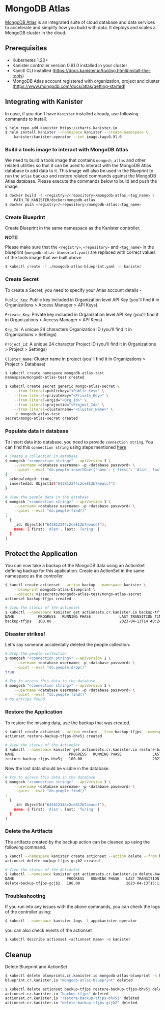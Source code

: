 # MongoDB Atlas

[MongoDB Atlas](https://www.mongodb.com/atlas) is an integrated suite of cloud
database and data services to accelerate and simplify how you build with data.
It deploys and scales a MongoDB cluster in the cloud.

## Prerequisites

* Kubernetes 1.20+
* Kanister controller version 0.91.0 installed in your cluster
* Kanctl CLI installed (https://docs.kanister.io/tooling.html#install-the-tools)
* MongoDB Atlas account registered with organization, project and cluster (https://www.mongodb.com/docs/atlas/getting-started)

## Integrating with Kanister

In case, if you don't have `Kanister` installed already, use following commands
to install.

```bash
$ helm repo add kanister https://charts.kanister.io
$ helm install kanister --namespace kanister --create-namespace \
    kanister/kanister-operator --set image.tag=0.91.0
```

### Build a tools image to interact with MongoDB Atlas

We need to build a tools image that contains `mongosh`, `atlas` and other
related utilities so that it can be used to interact with the MongoDB Atlas
database to add data to it.
This image will also be used in the Blueprint to run the `atlas` backup and
restore related commands against the MongoDB Atlas database. Please execute the
commands below to build and push the image.

```bash
$ docker build -t <registry>/<repository>/mongodb-atlas:<tag_name> \
    PATH_TO_KANISTER/docker/mongodb-atlas
$ docker push <registry>/<repository>/mongodb-atlas:<tag_name>
```

### Create Blueprint

Create Blueprint in the same namespace as the Kanister controller.

**NOTE:**

Please make sure that the `<registry>`, `<repository>` and `<tag_name>` in the
blueprint (`mongodb-atlas-blueprint.yaml`) are replaced with correct values of
the tools image that we built above.

```bash
$ kubectl create -f ./mongodb-atlas-blueprint.yaml -n kanister
```

### Create Secret

To create a Secret, you need to specify your Atlas account details -

`Public_Key`: Public key included in Organization level API Key
(you'll find it in Organizations > Access Manager > API Keys)

`Private_Key`: Private key included in Organization level API Key
(you'll find it in Organizations > Access Manager > API Keys)

`Org_Id`: A unique 24 characters Organization ID
(you'll find it in Organizations > Settings)

`Project_Id`: A unique 24 character Project ID
(you'll find it in Organizations > Project > Settings)

`Cluster_Name`: Cluster name in project
(you'll find it in Organizations > Project > Database)

```bash
$ kubectl create namespace mongodb-atlas-test
namespace/mongodb-atlas-test created

$ kubectl create secret generic mongo-atlas-secret \
    --from-literal=publickey="<Public_Key>" \
    --from-literal=privatekey="<Private_Key>" \
    --from-literal=orgid="<Org_Id>" \
    --from-literal=projectid="<Project_Id>" \
    --from-literal=clustername="<Cluster_Name>" \
    -n mongodb-atlas-test
secret/mongo-atlas-secret created
```

### Populate data in database

To insert data into database, you need to provide `connection string`.  You can
find this `connection string` using steps mentioned [here](https://www.mongodb.com/docs/atlas/tutorial/connect-to-your-cluster/#connect-to-your-atlas-cluster)

```bash
# Create a collection in database
$ mongosh "<connection string>" --apiVersion 1 \
    --username <database username> -p <database password> \
    --quiet --eval "db.people.insertOne({'name': {'first': 'Alan', last: 'Turing'}})"
{
  acknowledged: true,
  insertedId: ObjectId("643812344c2ce812b7aeaccf")
}

# View the people data in the database
$ mongosh "<connection string>" --apiVersion 1 \
    --username <database username> -p <database password> \
    --quiet --eval "db.people.find()"
[
  {
    _id: ObjectId("643812344c2ce812b7aeaccf"),
    name: { first: 'Alan', last: 'Turing' }
  }
]
```

## Protect the Application

You can now take a backup of the MongoDB data using an ActionSet defining
backup for this application. Create an ActionSet in the same namespace as the
controller.

```bash
$ kanctl create actionset --action backup --namespace kanister \
    --blueprint mongodb-atlas-blueprint \
    --objects v1/secrets/mongodb-atlas-test/mongo-atlas-secret
actionset backup-tfjps created

# View the status of the actionset
$ kubectl --namespace kanister get actionsets.cr.kanister.io backup-tfjps
NAME           PROGRESS   RUNNING PHASE             LAST TRANSITION TIME   STATE
backup-tfjps   100.00                               2023-04-13T14:40:24Z   complete
```

### Disaster strikes!

Let's say someone accidentally deleted the people collection:

```bash
# Drop the people collection
$ mongosh "<connection string>" --apiVersion 1 \
    --username <database username> -p <database password> \
    --quiet --eval "db.people.drop()"
true

# Try to access this data in the database
$ mongosh "<connection string>" --apiVersion 1 \
    --username <database username> -p <database password> \
    --quiet --eval "db.people.find()"
# No entries found
```

### Restore the Application

To restore the missing data, use the backup that was created.

```bash
$ kanctl create actionset --action restore --from backup-tfjps --namespace kanister
actionset restore-backup-tfjps-bhv5j created

# View the status of the ActionSet
$ kubectl --namespace kanister get actionsets.cr.kanister.io restore-backup-tfjps-bhv5j
NAME                         PROGRESS   RUNNING PHASE              LAST TRANSITION TIME   STATE
restore-backup-tfjps-bhv5j   100.00                                2023-04-13T15:07:10Z   complete
```

Now the lost data should be visible in the database.

```bash
# Try to access this data in the database
$ mongosh "<connection string>" --apiVersion 1 \
    --username <database username> -p <database password> \
    --quiet --eval "db.people.find()"
[
  {
    _id: ObjectId("643812344c2ce812b7aeaccf"),
    name: { first: 'Alan', last: 'Turing' }
  }
]
```

### Delete the Artifacts

The artifacts created by the backup action can be cleaned up using the
following command.

```bash
$ kanctl --namespace kanister create actionset --action delete --from backup-tfjps --namespacetargets kanister
actionset delete-backup-tfjps-gcjb2 created

# View the status of the ActionSet
$ kubectl --namespace kanister get actionsets.cr.kanister.io delete-backup-tfjps-gcjb2
NAME                        PROGRESS   RUNNING PHASE   LAST TRANSITION TIME   STATE
delete-backup-tfjps-gcjb2   100.00                     2023-04-13T15:11:24Z   complete
```

### Troubleshooting

If you run into any issues with the above commands, you can check the logs of the controller using:

```bash
$ kubectl --namespace kanister logs -l app=kanister-operator
```

you can also check events of the actionset

```bash
$ kubectl describe actionset <actionset name> -n kanister
```

## Cleanup

Delete Blueprint and ActionSet

```bash
$ kubectl delete blueprints.cr.kanister.io mongodb-atlas-blueprint -n kanister
blueprint.cr.kanister.io "mongodb-atlas-blueprint" deleted

$ kubectl delete actionset backup-tfjps restore-backup-tfjps-bhv5j delete-backup-tfjps-gcjb2 -n kanister
actionset.cr.kanister.io "backup-tfjps" deleted
actionset.cr.kanister.io "restore-backup-tfjps-bhv5j" deleted
actionset.cr.kanister.io "delete-backup-tfjps-gcjb2" deleted
```
